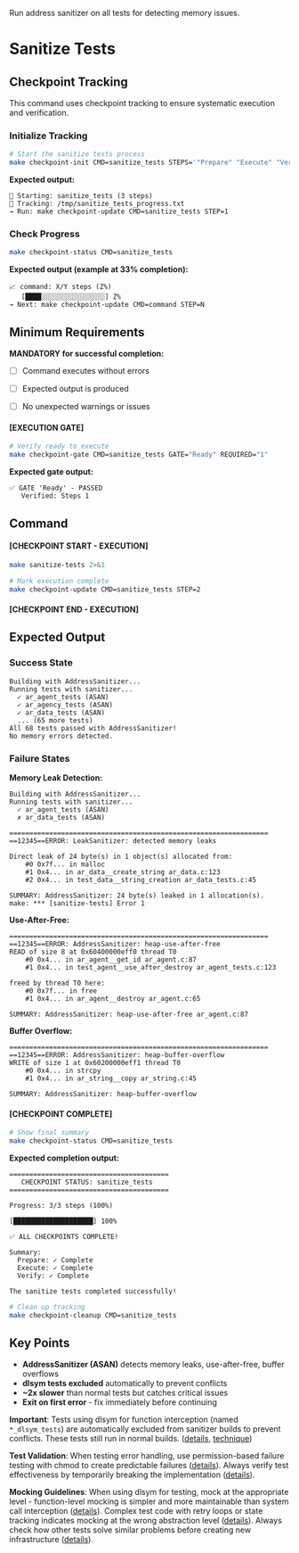 Run address sanitizer on all tests for detecting memory issues.


# Sanitize Tests
## Checkpoint Tracking

This command uses checkpoint tracking to ensure systematic execution and verification.

### Initialize Tracking
```bash
# Start the sanitize tests process
make checkpoint-init CMD=sanitize_tests STEPS='"Prepare" "Execute" "Verify"'
```

**Expected output:**
```
📍 Starting: sanitize_tests (3 steps)
📁 Tracking: /tmp/sanitize_tests_progress.txt
→ Run: make checkpoint-update CMD=sanitize_tests STEP=1
```

### Check Progress
```bash
make checkpoint-status CMD=sanitize_tests
```

**Expected output (example at 33% completion):**
```
📈 command: X/Y steps (Z%)
   [████░░░░░░░░░░░░░░░░] Z%
→ Next: make checkpoint-update CMD=command STEP=N
```

## Minimum Requirements

**MANDATORY for successful completion:**
- [ ] Command executes without errors
- [ ] Expected output is produced
- [ ] No unexpected warnings or issues



#### [EXECUTION GATE]
```bash
# Verify ready to execute
make checkpoint-gate CMD=sanitize_tests GATE="Ready" REQUIRED="1"
```

**Expected gate output:**
```
✅ GATE 'Ready' - PASSED
   Verified: Steps 1
```

## Command

#### [CHECKPOINT START - EXECUTION]

```bash
make sanitize-tests 2>&1

# Mark execution complete
make checkpoint-update CMD=sanitize_tests STEP=2
```


#### [CHECKPOINT END - EXECUTION]
## Expected Output

### Success State
```
Building with AddressSanitizer...
Running tests with sanitizer...
  ✓ ar_agent_tests (ASAN)
  ✓ ar_agency_tests (ASAN)
  ✓ ar_data_tests (ASAN)
  ... (65 more tests)
All 68 tests passed with AddressSanitizer!
No memory errors detected.
```

### Failure States

**Memory Leak Detection:**
```
Building with AddressSanitizer...
Running tests with sanitizer...
  ✓ ar_agent_tests (ASAN)
  ✗ ar_data_tests (ASAN)

=================================================================
==12345==ERROR: LeakSanitizer: detected memory leaks

Direct leak of 24 byte(s) in 1 object(s) allocated from:
    #0 0x7f... in malloc
    #1 0x4... in ar_data__create_string ar_data.c:123
    #2 0x4... in test_data__string_creation ar_data_tests.c:45

SUMMARY: AddressSanitizer: 24 byte(s) leaked in 1 allocation(s).
make: *** [sanitize-tests] Error 1
```

**Use-After-Free:**
```
=================================================================
==12345==ERROR: AddressSanitizer: heap-use-after-free
READ of size 8 at 0x60400000eff0 thread T0
    #0 0x4... in ar_agent__get_id ar_agent.c:87
    #1 0x4... in test_agent__use_after_destroy ar_agent_tests.c:123

freed by thread T0 here:
    #0 0x7f... in free
    #1 0x4... in ar_agent__destroy ar_agent.c:65

SUMMARY: AddressSanitizer: heap-use-after-free ar_agent.c:87
```

**Buffer Overflow:**
```
=================================================================
==12345==ERROR: AddressSanitizer: heap-buffer-overflow
WRITE of size 1 at 0x60200000eff1 thread T0
    #0 0x4... in strcpy
    #1 0x4... in ar_string__copy ar_string.c:45

SUMMARY: AddressSanitizer: heap-buffer-overflow
```


#### [CHECKPOINT COMPLETE]
```bash
# Show final summary
make checkpoint-status CMD=sanitize_tests
```

**Expected completion output:**
```
========================================
   CHECKPOINT STATUS: sanitize_tests
========================================

Progress: 3/3 steps (100%)

[████████████████████] 100%

✅ ALL CHECKPOINTS COMPLETE!

Summary:
  Prepare: ✓ Complete
  Execute: ✓ Complete  
  Verify: ✓ Complete

The sanitize tests completed successfully!
```

```bash
# Clean up tracking
make checkpoint-cleanup CMD=sanitize_tests
```

## Key Points

- **AddressSanitizer (ASAN)** detects memory leaks, use-after-free, buffer overflows
- **dlsym tests excluded** automatically to prevent conflicts
- **~2x slower** than normal tests but catches critical issues
- **Exit on first error** - fix immediately before continuing

**Important**: Tests using dlsym for function interception (named `*_dlsym_tests`) are automatically excluded from sanitizer builds to prevent conflicts. These tests still run in normal builds. ([details](../../../kb/sanitizer-test-exclusion-pattern.md), [technique](../../../kb/dlsym-test-interception-technique.md))

**Test Validation**: When testing error handling, use permission-based failure testing with chmod to create predictable failures ([details](../../../kb/permission-based-failure-testing.md)). Always verify test effectiveness by temporarily breaking the implementation ([details](../../../kb/test-effectiveness-verification.md)).

**Mocking Guidelines**: When using dlsym for testing, mock at the appropriate level - function-level mocking is simpler and more maintainable than system call interception ([details](../../../kb/mock-at-right-level-pattern.md)). Complex test code with retry loops or state tracking indicates mocking at the wrong abstraction level ([details](../../../kb/test-complexity-as-code-smell.md)). Always check how other tests solve similar problems before creating new infrastructure ([details](../../../kb/check-existing-solutions-first.md)).